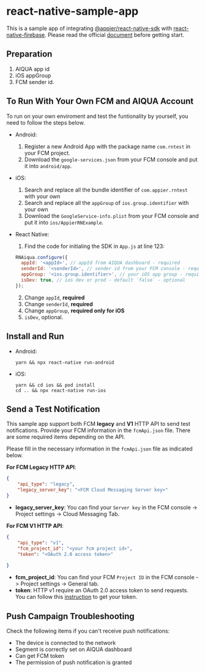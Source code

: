 # react-native-sample-app

This is a sample app of integrating [@appier/react-native-sdk](https://www.npmjs.com/package/@appier/react-native-sdk) with [react-native-firebase](https://rnfirebase.io/).
Please read the official [document](https://docs.aiqua.appier.com/docs/versions-for-react-native-integration) before getting start.

## Preparation

1. AIQUA app id
2. iOS appGroup
3. FCM sender id.

## To Run With Your Own FCM and AIQUA Account

To run on your own enviroment and test the funtionality by yourself, you need to follow the steps below.

- Android:
  1. Register a new Android App with the package name `com.rntest` in your FCM project.
  2. Download the `google-services.json` from your FCM console and put it into `android/app`.

- iOS:
  1. Search and replace all the bundle identifier of `com.appier.rntest` with your own
  2. Search and replace all the `appGroup` of `ios.group.identifier` with your own
  3. Download the `GoogleService-info.plist` from your FCM console and put it into `ios/AppierRNExample`.

- React Native:
  1. Find the code for initialing the SDK in `App.js` at line 123:

    ``` javascript
    RNAiqua.configure({
      appId: '<appId>', // appId from AIQUA dashboard - required
      senderId: '<senderId>', // sender id from your FCM console - required
      appGroup: '<ios.group.identifier>', // your iOS app group - required for iOS
      isDev: true, // ios dev or prod - default `false` - optional
    });
    ```

  2. Change `appId`, **required**
  3. Change `senderId`, **required**
  4. Change `appGroup`, **required only for iOS**
  5. `isDev`, optional.

## Install and Run

- Android:

  ```shell
  yarn && npx react-native run-android
  ```

- iOS:

  ```shell
  yarn && cd ios && pod install
  cd .. && npx react-native run-ios
  ```
  
## Send a Test Notification

This sample app support both FCM **legacy** and **V1** HTTP API to send test notifications. Provide your FCM information in the `fcmApi.json` file. There are some required items depending on the API.

Please fill in the necessary information in the `fcmApi.json` file as indicated below.

**For FCM Legacy HTTP API**:

```json
{
    "api_type": "legacy",
    "legacy_server_key": "<FCM Cloud Messaging Server key>"
}
```

- **legacy_server_key**: You can find your `Server key` in the FCM console -> Project settings -> Cloud Messaging Tab.

**For FCM V1 HTTP API**:

```json
{
    "api_type": "v1",
    "fcm_project_id": "<your fcm project id>",
    "token": "<OAuth 2.0 access token>"
    
}
```

- **fcm_project_id**: You can find your  FCM `Project ID` in the FCM console -> Project settings -> General tab.
- **token**: HTTP v1 require an OAuth 2.0 access token to send requests. You can follow this [instruction](https://firebase.google.com/docs/cloud-messaging/migrate-v1) to get your token.

## Push Campaign Troubleshooting

Check the following items if you can't receive push notifications:

- The device is connected to the network
- Segment is correctly set on AIQUA dashboard
- Can get FCM token
- The permission of push notification is granted
